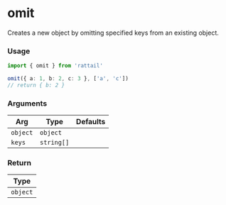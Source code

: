 # omit

Creates a new object by omitting specified keys from an existing object.

### Usage

```ts
import { omit } from 'rattail'

omit({ a: 1, b: 2, c: 3 }, ['a', 'c'])
// return { b: 2 }
```

### Arguments

| Arg      | Type       | Defaults |
| -------- | ---------- | -------- |
| `object` | `object`   |          |
| `keys`   | `string[]` |          |

### Return

| Type     |
| -------- |
| `object` |
